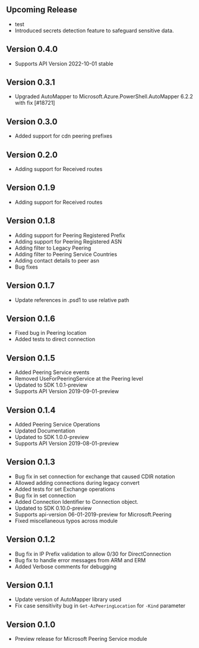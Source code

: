 <!--
    Please leave this section at the top of the change log.

    Changes for the upcoming release should go under the section titled "Upcoming Release", and should adhere to the following format:

    ## Upcoming Release
    * Overview of change #1
        - Additional information about change #1
    * Overview of change #2
        - Additional information about change #2
        - Additional information about change #2
    * Overview of change #3
    * Overview of change #4
        - Additional information about change #4

    ## YYYY.MM.DD - Version X.Y.Z (Previous Release)
    * Overview of change #1
        - Additional information about change #1
-->
## Upcoming Release
* test
* Introduced secrets detection feature to safeguard sensitive data.

## Version 0.4.0
* Supports API Version 2022-10-01 stable

## Version 0.3.1
* Upgraded AutoMapper to Microsoft.Azure.PowerShell.AutoMapper 6.2.2 with fix [#18721]

## Version 0.3.0
* Added support for cdn peering prefixes

## Version 0.2.0
* Adding support for Received routes

## Version 0.1.9
* Adding support for Received routes

## Version 0.1.8
* Adding support for Peering Registered Prefix
* Adding support for Peering Registered ASN
* Adding filter to Legacy Peering
* Adding filter to Peering Service Countries
* Adding contact details to peer asn
* Bug fixes

## Version 0.1.7
* Update references in .psd1 to use relative path

## Version 0.1.6
* Fixed bug in Peering location 
* Added tests to direct connection

## Version 0.1.5
* Added Peering Service events
* Removed UseForPeeringService at the Peering level
* Updated to SDK 1.0.1-preview
* Supports API Version 2019-09-01-preview

## Version 0.1.4
* Added Peering Service Operations
* Updated Documentation
* Updated to SDK 1.0.0-preview
* Supports API Version 2019-08-01-preview

## Version 0.1.3
* Bug fix in set connection for exchange that caused CDIR notation
* Allowed adding connections during legacy convert
* Added tests for set Exchange operations
* Bug fix in set connection
* Added Connection Identifier to Connection object.
* Updated to SDK 0.10.0-preview
* Supports api-version 06-01-2019-preview for Microsoft.Peering
* Fixed miscellaneous typos across module

## Version 0.1.2
* Bug fix in IP Prefix validation to allow 0/30 for DirectConnection
* Bug fix to handle error messages from ARM and ERM
* Added Verbose comments for debugging
## Version 0.1.1
* Update version of AutoMapper library used
* Fix case sensitivity bug in `Get-AzPeeringLocation` for `-Kind` parameter
## Version 0.1.0
* Preview release for Microsoft Peering Service module
